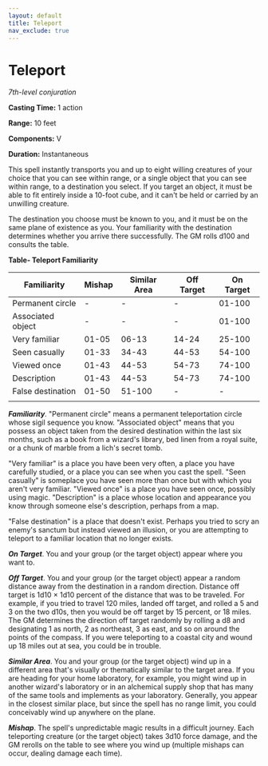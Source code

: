 ```yaml
---
layout: default
title: Teleport
nav_exclude: true
---
```

# Teleport

*7th-level conjuration*

**Casting Time:** 1 action

**Range:** 10 feet

**Components:** V

**Duration:** Instantaneous

This spell instantly transports you and up to eight willing creatures of your choice that you can see within range, or a single object that you can see within range, to a destination you select. If you target an object, it must be able to fit entirely inside a 10-foot cube, and it can't be held or carried by an unwilling creature.

The destination you choose must be known to you, and it must be on the same plane of existence as you. Your familiarity with the destination determines whether you arrive there successfully. The GM rolls d100 and consults the table.

**Table- Teleport Familiarity**

| Familiarity       | Mishap | Similar Area | Off Target | On Target |
|-------------------|--------|--------------|------------|-----------|
| Permanent circle  | -      | -            | -          | 01-100    |
| Associated object | -      | -            | -          | 01-100    |
| Very familiar     | 01-05  | 06-13        | 14-24      | 25-100    |
| Seen casually     | 01-33  | 34-43        | 44-53      | 54-100    |
| Viewed once       | 01-43  | 44-53        | 54-73      | 74-100    |
| Description       | 01-43  | 44-53        | 54-73      | 74-100    |
| False destination | 01-50  | 51-100       | -          | -         |
|                   |        |              |            |           |

***Familiarity***. "Permanent circle" means a permanent teleportation circle whose sigil sequence you know. "Associated object" means that you possess an object taken from the desired destination within the last six months, such as a book from a wizard's library, bed linen from a royal suite, or a chunk of marble from a lich's secret tomb.

"Very familiar" is a place you have been very often, a place you have carefully studied, or a place you can see when you cast the spell. "Seen casually" is someplace you have seen more than once but with which you aren't very familiar. "Viewed once" is a place you have seen once, possibly using magic. "Description" is a place whose location and appearance you know through someone else's description, perhaps from a map.

"False destination" is a place that doesn't exist. Perhaps you tried to scry an enemy's sanctum but instead viewed an illusion, or you are attempting to teleport to a familiar location that no longer exists.

***On Target***. You and your group (or the target object) appear where you want to.

***Off Target***. You and your group (or the target object) appear a random distance away from the destination in a random direction. Distance off target is 1d10 × 1d10 percent of the distance that was to be traveled. For example, if you tried to travel 120 miles, landed off target, and rolled a 5 and 3 on the two d10s, then you would be off target by 15 percent, or 18 miles. The GM determines the direction off target randomly by rolling a d8 and designating 1 as north, 2 as northeast, 3 as east, and so on around the points of the compass. If you were teleporting to a coastal city and wound up 18 miles out at sea, you could be in trouble.

***Similar Area***. You and your group (or the target object) wind up in a different area that's visually or thematically similar to the target area. If you are heading for your home laboratory, for example, you might wind up in another wizard's laboratory or in an alchemical supply shop that has many of the same tools and implements as your laboratory. Generally, you appear in the closest similar place, but since the spell has no range limit, you could conceivably wind up anywhere on the plane.

***Mishap***. The spell's unpredictable magic results in a difficult journey. Each teleporting creature (or the target object) takes 3d10 force damage, and the GM rerolls on the table to see where you wind up (multiple mishaps can occur, dealing damage each time).